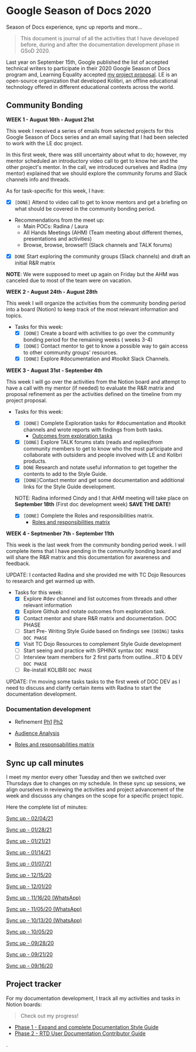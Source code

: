 # Google Season of Docs 2020
Season of Docs experience, sync up reports and more...


> This document is journal of all the activities that I have developed before, during and after the documentation development phase in GSoD 2020.


Last year on September 15th, Google published the list of accepted technical writers to participate in their 2020 Google Season of Docs program and, Learning Equality accepted [my project proposal](https://developers.google.com/season-of-docs/docs/participants/project-kolibri-stephdix).
LE is an open-source organization that developed Kolibri, an offline educational technology offered in different educational contexts across the world.

## Community Bonding 

**WEEK 1 - August 16th - August 21st**

This week I received a series of emails from selected projects for this Google Season of Docs series and an email saying that I had been selected to work with the LE doc project.

In this first week, there was still uncertainty about what to do; however, my mentor scheduled an introductory video call to get to know her and the other project's mentor. In the call, we introduced ourselves and Radina (my mentor) explained that we should explore the community forums and Slack channels info and threads. 

As for task-specific for this week, I have:

- [x]  `[DONE]` Attend to video call to get to know mentors and get a briefing on what should be covered in the community bonding period.
- Recommendations from the meet up:
    - Main POCs: Radina / Laura
    - All Hands Meetings (AHM) (Team meeting about different themes, presentations and activities)
    - Browse, browse, browse!!! (Slack channels and TALK forums)
- [x]  `DONE` Start exploring the community groups (Slack channels) and draft an initial R&R matrix

**NOTE**: We were supposed to meet up again on Friday but the AHM was canceled due to most of the team were on vacation.

**WEEK 2 - August 24th - August 28th**

This week I will organize the activities from the community bonding period into a board (Notion) to keep track of the most relevant information and topics.

- Tasks for this week:
    - [x]  `[DONE]` Create a board with activities to go over the community bonding period for the remaining weeks ( weeks 3-4)
    - [x]  `[DONE]` Contact mentor to get to know a possible way to gain access to other community groups' resources.
    - [x]  `[DONE]` Explore #documentation and #toolkit Slack Channels.

**WEEK 3 - August 31st - September 4th**

This week I will go over the activities from the Notion board and attempt to have a call with my mentor (if needed) to evaluate the R&R matrix and proposal refinement as per the activities defined on the timeline from my project proposal.

- Tasks for this week:
    - [x]  `[DONE]` Complete Exploration tasks for #documentation and #toolkit channels and wrote reports with findings from both tasks.
        - [Outcomes from exploration tasks](https://www.notion.so/656c6a78378b4bfc870c2fbe1f8f0e85)
    - [x]  `[DONE]` Explore TALK forums stats (reads and replies)from community members to get to know who the most participate and collaborate with outsiders and people involved with LE and Kolibri products.
    - [x]  `DONE` Research and notate useful information to get together the contents to add to the Style Guide.
    - [x]  `[DONE]`Contact mentor and get some documentation and additional links for the Style Guide development.

    NOTE: Radina informed Cindy and I that AHM meeting will take place on **September 18th** (First doc development week) **SAVE THE DATE!**

    - [x]  `[DONE]` Complete the Roles and responsibilities matrix.
        - [Roles and responsibilities matrix](https://www.notion.so/70ece4f60dcf4e04bbc2c4091c712851)

**WEEK 4 - Septmenber 7th - September 11th**

This week is the last week from the community bonding period week.  I will complete items that I have pending in the community bonding board and will share the R&R matrix and this documentation for awareness and feedback. 

UPDATE: I contacted Radina and she provided me with TC Dojo Resources to research and get warmed up with. 

- Tasks for this week:
    - [x]  Explore #dev channel and list outcomes from threads and other relevant information
    - [x]  Explore Github and notate outcomes from exploration task.
    - [x]  Contact mentor and share R&R matrix and documentation. DOC PHASE
    - [ ]  Start Pre- Writing Style Guide based on  findings see `[DOING]` tasks `DOC PHASE`
    - [x]  Visit TC Dojo Resources to complement Style Guide development
    - [ ]  Start seeing and practice with SPHINX syntax  `DOC PHASE`
    - [ ]  Interview team members for 2 first parts from outline...RTD & DEV `DOC PHASE`
    - [ ]  Re-install KOLIBRI `DOC PHASE`

 UPDATE: I'm moving some tasks  tasks to the first week of DOC DEV as I need to discuss and clarify certain items with Radina to start the documentation development.


### Documentation development 

* Refinement [Ph1](https://www.notion.so/Project-Proposal-refinement-Ph1-c291a5a2fada4ac0be009386c34980bb) [Ph2](https://www.notion.so/Refinement-Ph2-4b8fe305f71c4cce912b27dacc82000b)

* [Audience Analysis](https://www.notion.so/LE-Style-Guide-Audience-Analysis-05e4b51e354c4bfdb31033832787a94b)

* [Roles and responsabilities matrix](https://www.notion.so/70ece4f60dcf4e04bbc2c4091c712851?v=7ad36fb3d334496f86b3b337a653ca31)




## Sync up call minutes
I meet my mentor every other Tuesday and then we switched over Thursdays due to changes on my schedule. In these sync up sessions, we align ourselves in reviewing the activities and project advancement of the week and discusss any changes on the scope for a specific project topic.

Here the complete list of minutes:

[Sync up - 02/04/21](https://www.notion.so/Sync-up-02-04-21-d0d3fa87fbbf4a10a7e2692d511ed67e)

[Sync up - 01/28/21](https://www.notion.so/Sync-up-01-28-21-70180505054647b2ac0836f66260ba9e)

[Sync up - 01/21/21](https://www.notion.so/Sync-up-01-21-21-fea14f6a81724ab2afad863387668bc6)

[Sync up - 01/14/21](https://www.notion.so/Sync-up-01-14-21-381952134f9e433286ad36815400c034)

[Sync up - 01/07/21](https://www.notion.so/Sync-up-01-07-21-a700d5b7d93a43d5bd46b32e803fe2b1)

[Sync up - 12/15/20](https://www.notion.so/Sync-up-12-15-20-8fae84efd51e414c9755e3df6721bd95)

[Sync up - 12/01/20](https://www.notion.so/Sync-up-12-01-20-b915745812ed4f718bf1ebe206492f37)

[Sync up - 11/16/20 (WhatsApp)](https://www.notion.so/Sync-up-11-16-20-WhatsApp-f90618c304fe4086bfa331a617813171)

[Sync up - 11/05/20 (WhatsApp)](https://www.notion.so/Sync-up-11-05-20-WhatsApp-bd2b3f79a70e44cdac7248713d56e0c6)

[Sync up - 10/13/20 (WhatsApp)](https://www.notion.so/Sync-up-10-13-20-WhatsApp-3d4be98faf294e8bb80d304a73f9bb79)

[Sync up - 10/05/20](https://www.notion.so/Sync-up-10-05-20-94edd74b93964651bb5dbf65ab426182)

[Sync up - 09/28/20](https://www.notion.so/Sync-up-09-28-20-1d65b30dd2974743992115075f394aa4)

[Sync up - 09/21/20](https://www.notion.so/Sync-up-09-21-20-d7f1fbf9a5664604ad36942b018c05d8)

[Sync up - 09/16/20](https://www.notion.so/Sync-up-09-16-20-1313997f91384a9292408756247baed0)


## Project tracker
For my documentation development, I track all my activities and tasks in  Notion boards:
> Check out my progress!
* [Phase 1 - Expand and complete Documentation Style Guide](https://www.notion.so/79f8cb58b69e4401a0b6f72434c30d49?v=66d714cbe42742009c3c4a9f4cc71ac6)
* [Phase 2 - RTD User Documentation Contributor Guide](https://www.notion.so/cff920db3f75448cbb472eb1e43a0df0?v=714d40d2a05a47739f8d5e282945b7a7)






.

